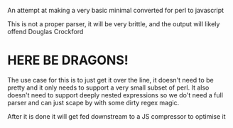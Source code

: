An attempt at making a very basic minimal converted for perl to javascript

This is not a proper parser, it will be very brittle, and the output will 
likely offend Douglas Crockford


# HERE BE DRAGONS!


The use case for this is to just get it over the line, it doesn't need to be
pretty and it only needs to support a very small subset of perl. It also
doesn't need to support deeply nested expressions so we do't need a full
parser and can just scape by with some dirty regex magic.

After it is done it will get fed downstream to a JS compressor to optimise it 

